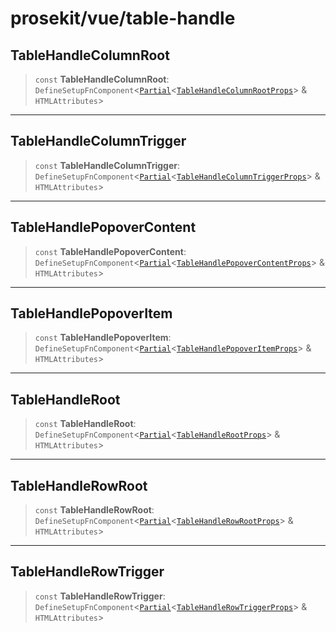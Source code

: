 # prosekit/vue/table-handle

<a id="TableHandleColumnRoot" name="TableHandleColumnRoot"></a>

## TableHandleColumnRoot

> `const` **TableHandleColumnRoot**: `DefineSetupFnComponent`\<[`Partial`](https://www.typescriptlang.org/docs/handbook/utility-types.html#partialtype)\<[`TableHandleColumnRootProps`](../web/table-handle.md#TableHandleColumnRootProps)\> & `HTMLAttributes`\>

***

<a id="TableHandleColumnTrigger" name="TableHandleColumnTrigger"></a>

## TableHandleColumnTrigger

> `const` **TableHandleColumnTrigger**: `DefineSetupFnComponent`\<[`Partial`](https://www.typescriptlang.org/docs/handbook/utility-types.html#partialtype)\<[`TableHandleColumnTriggerProps`](../web/table-handle.md#TableHandleColumnTriggerProps)\> & `HTMLAttributes`\>

***

<a id="TableHandlePopoverContent" name="TableHandlePopoverContent"></a>

## TableHandlePopoverContent

> `const` **TableHandlePopoverContent**: `DefineSetupFnComponent`\<[`Partial`](https://www.typescriptlang.org/docs/handbook/utility-types.html#partialtype)\<[`TableHandlePopoverContentProps`](../web/table-handle.md#TableHandlePopoverContentProps)\> & `HTMLAttributes`\>

***

<a id="TableHandlePopoverItem" name="TableHandlePopoverItem"></a>

## TableHandlePopoverItem

> `const` **TableHandlePopoverItem**: `DefineSetupFnComponent`\<[`Partial`](https://www.typescriptlang.org/docs/handbook/utility-types.html#partialtype)\<[`TableHandlePopoverItemProps`](../web/table-handle.md#TableHandlePopoverItemProps)\> & `HTMLAttributes`\>

***

<a id="TableHandleRoot" name="TableHandleRoot"></a>

## TableHandleRoot

> `const` **TableHandleRoot**: `DefineSetupFnComponent`\<[`Partial`](https://www.typescriptlang.org/docs/handbook/utility-types.html#partialtype)\<[`TableHandleRootProps`](../web/table-handle.md#TableHandleRootProps)\> & `HTMLAttributes`\>

***

<a id="TableHandleRowRoot" name="TableHandleRowRoot"></a>

## TableHandleRowRoot

> `const` **TableHandleRowRoot**: `DefineSetupFnComponent`\<[`Partial`](https://www.typescriptlang.org/docs/handbook/utility-types.html#partialtype)\<[`TableHandleRowRootProps`](../web/table-handle.md#TableHandleRowRootProps)\> & `HTMLAttributes`\>

***

<a id="TableHandleRowTrigger" name="TableHandleRowTrigger"></a>

## TableHandleRowTrigger

> `const` **TableHandleRowTrigger**: `DefineSetupFnComponent`\<[`Partial`](https://www.typescriptlang.org/docs/handbook/utility-types.html#partialtype)\<[`TableHandleRowTriggerProps`](../web/table-handle.md#TableHandleRowTriggerProps)\> & `HTMLAttributes`\>
